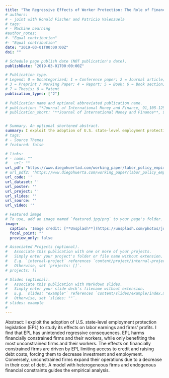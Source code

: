 ```yaml
---
title: "The Regressive Effects of Worker Protection: The Role of Financial Constraints"
# authors:
# - joint with Ronald Fischer and Patricio Valenzuela
# tags:
# - Machine Learning
#author_notes:
#- "Equal contribution"
#- "Equal contribution"
date: "2019-03-01T00:00:00Z"
doi: ""

# Schedule page publish date (NOT publication's date).
publishDate: "2019-03-01T00:00:00Z"

# Publication type.
# Legend: 0 = Uncategorized; 1 = Conference paper; 2 = Journal article;
# 3 = Preprint / Working Paper; 4 = Report; 5 = Book; 6 = Book section;
# 7 = Thesis; 8 = Patent
publication_types: ["2"]
 
# Publication name and optional abbreviated publication name.
# publication: "*Journal of International Money and Finance, 91,105-125*"
# publication_short: "**Journal of International Money and Finance**, 91,105-125"


# Summary. An optional shortened abstract.
summary: I exploit the adoption of U.S. state-level employment protection legislation (EPL) to study its effects on labor earnings and firms' profits. I find that EPL has unintended regressive consequences. EPL harms financially constrained firms and their workers, while only benefiting the most unconstrained firms and their workers. The effects on financially constrained firms are driven by EPL limiting access to credit and raising debt costs, forcing them to decrease investment and employment. Conversely, unconstrained firms expand their operations due to a decrease in their cost of debt. A model with heterogeneous firms and endogenous financial constraints guides the empirical analysis.
# tags:
# - Source Themes
# featured: false

# links:
# - name: ""
#   url: ""
url_pdf: "https://www.diegohuertad.com/working_paper/labor_policy_empirical/The_Regressive_Effects_Worker_Protection.pdf"
# url_pdf2: 'https://www.diegohuerta.com/working_paper/labor_policy_empirical/06032022_labor_regulation_empirical.pdf'
url_code: ''
url_dataset: ''
url_poster: ''
url_project: ''
url_slides: ''
url_source: ''
url_video: ''

# Featured image
# To use, add an image named `featured.jpg/png` to your page's folder. 
image:
  caption: 'Image credit: [**Unsplash**](https://unsplash.com/photos/jdD8gXaTZsc)'
  focal_point: ""
  preview_only: false

# Associated Projects (optional).
#   Associate this publication with one or more of your projects.
#   Simply enter your project's folder or file name without extension.
#   E.g. `internal-project` references `content/project/internal-project/index.md`.
#   Otherwise, set `projects: []`.
# projects: []

# Slides (optional).
#   Associate this publication with Markdown slides.
#   Simply enter your slide deck's filename without extension.
#   E.g. `slides: "example"` references `content/slides/example/index.md`.
#   Otherwise, set `slides: ""`.
# slides: example
#
---
```



Abstract: I exploit the adoption of U.S. state-level employment protection legislation (EPL) to study its effects on labor earnings and firms' profits. I find that EPL has unintended regressive consequences. EPL harms financially constrained firms and their workers, while only benefiting the most unconstrained firms and their workers. The effects on financially constrained firms are driven by EPL limiting access to credit and raising debt costs, forcing them to decrease investment and employment. Conversely, unconstrained firms expand their operations due to a decrease in their cost of debt. A model with heterogeneous firms and endogenous financial constraints guides the empirical analysis. 
